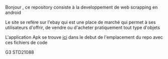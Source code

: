 Bonjour , ce repository consiste à la developpement de web scrapping en android

Le site se refère sur l'ebay qui est une place de marché qui permet à ses utilisateurs d'offrir, de vendre ou d'acheter pratiquement tout type d'objets

L'application Apk se trouve <a href='https://github.com/KennyRandria/Sys2-DevAPK/blob/main/WebScrapping.apk'>ici</a> dans le debut de l'emplacement du repo avec ces fichiers de code

G3 STD21088
